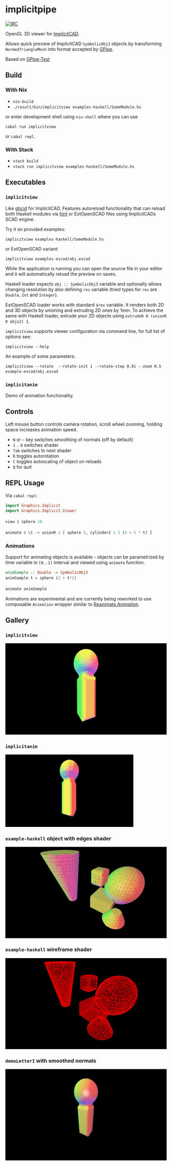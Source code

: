 # implicitpipe

[![IRC](https://img.shields.io/badge/irc.freenode.net-%23ImplicitCAD-blue.svg)](https://freenode.net/)

OpenGL 3D viewer for [ImplicitCAD](https://github.com/colah/ImplicitCAD).

Allows quick preview of ImplicitCAD `SymbolicObj3` objects by transforming
`NormedTriangleMesh` into format accepted by [GPipe](https://github.com/tobbebex/GPipe-Core).

Based on [GPipe-Test](https://github.com/plredmond/GPipe-Test)

## Build

### With Nix

* `nix-build`
* `./result/bin/implicitview examples-haskell/SomeModule.hs`

or enter development shell using `nix-shell` where you can use
```
cabal run implicitview
```
or `cabal repl`.

### With Stack

* `stack build`
* `stack run implicitview examples-haskell/SomeModule.hs`

## Executables

### `implicitview`

Like [ghcid](https://hackage.haskell.org/package/ghcid) for ImplicitCAD. Features autoreload functionality
that can reload both Haskell modules via [hint](https://hackage.haskell.org/package/hint) or ExtOpenSCAD
files using ImplicitCADs SCAD engine.

Try it on provided examples:

```
implicitview examples-haskell/SomeModule.hs
```

or ExtOpenSCAD variant:

```
implicitview examples-escad/obj.escad
```

While the application is running you can open the source file
in your editor and it will automatically reload the preview on saves.

Haskell loader expects `obj :: SymbolicObj3` variable and optionally
allows changing resolution by also defining `res` variable
(tried types for `res` are `Double`, `Int` and `Integer`).

ExtOpenSCAD loader works with standard `$res` variable. It renders
both 2D and 3D objects by unioning and extruding 2D ones by 1mm.
To achieve the same with Haskell loader, extrude your 2D objects
using `extrudeR 0 (unionR 0 objs2) 1`.

`implicitview` supports viewer configuration via command line, for full list of options see:

```
implicitview --help
```

An example of some parameters:

```
implicitview --rotate  --rotate-init 1 --rotate-step 0.01 --zoom 0.5 example-escad/obj.escad
```

### `implicitanim`

Demo of animation functionality.

## Controls

Left mouse button controls camera rotation, scroll wheel zooming,
holding space increases animation speed.

* `N` or `~` key switches smoothing of normals (off by default)
* `1` .. `0` switches shader
* `Tab` switches to next shader
* `R` toggles autorotation
* `C` toggles autoscaling of object on reloads
* `Q` for quit

## REPL Usage

Via `cabal repl`:

```haskell
import Graphics.Implicit
import Graphics.Implicit.Viewer

view $ sphere 10

animate $ \t -> unionR 1 [ sphere 5, cylinder2 1 3 (4 + 5 * t) ]
```

### Animations

Support for animating objects is available - objects
can be parametrized by time variable in `[0..1]` interval
and viewed using `animate` function.

``` haskell
animSample :: Double -> SymbolicObj3
animSample t = sphere (2 + t*2)

animate animSample
```

Animations are experimental and are currently being reworked
to use composable `Animation` wrapper similar to
[Reanimate.Animation](https://hackage.haskell.org/package/reanimate/docs/Reanimate-Animation.html).

## Gallery

### `implicitview`

[![implicitview](./img/i_thumb.png)](https://raw.githubusercontent.com/sorki/implicitpipe/master/img/i.png)

### `implicitanim`

[![implicitanim](./img/anim_smaller.gif)](https://raw.githubusercontent.com/sorki/implicitpipe/master/img/anim_smaller.gif)

### `example-haskell` object with edges shader

[![edges](./img/scene_edges.png)](https://raw.githubusercontent.com/sorki/implicitpipe/master/img/scene_edges.gif)

### `example-haskell` wireframe shader

[![wireframe](./img/scene_wire.png)](https://raw.githubusercontent.com/sorki/implicitpipe/master/img/scene_wire.gif)

### `demoLetterI` with smoothed normals

[![smoothed demo letter](./img/i_smoothed_thumb.png)](https://raw.githubusercontent.com/sorki/implicitpipe/master/img/i_smoothed_thumb.png)
